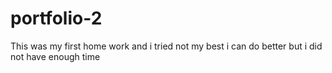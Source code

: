 # portfolio-2
This was my first home work and i tried not my best i can do better but i did not have enough time
